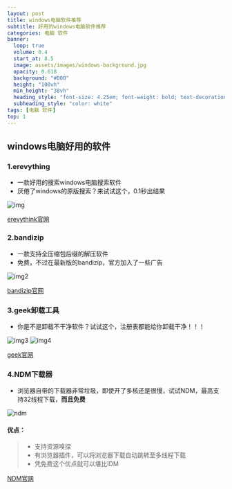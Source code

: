 ```yaml
---
layout: post
title: windows电脑软件推荐
subtitle: 好用的windows电脑软件推荐
categories: 电脑 软件
banner:
  loop: true
  volume: 0.4
  start_at: 8.5
  image: assets/images/windows-background.jpg
  opacity: 0.618
  background: "#000"
  height: "100vh"
  min_height: "38vh"
  heading_style: "font-size: 4.25em; font-weight: bold; text-decoration: underline"
  subheading_style: "color: white"
tags: [电脑 软件]
top: 1
---
```


## windows电脑好用的软件
### 1.erevything
- 一款好用的搜索windows电脑搜索软件
- 厌倦了windows的原版搜索？来试试这个，0.1秒出结果

![img](https://Github-Huangshaoqi.github.io/assets/images/erevythink.gif)

[erevythink官网](https://www.voidtools.com/zh-cn/downloads/)

### 2.bandizip
- 一款支持全压缩包后缀的解压软件
- 免费，不过在最新版的bandizip，官方加入了一些广告

![img2](https://Github-Huangshaoqi.github.io/assets/images/bandizip.jpg)

[bandizip官网](https://www.bandisoft.com/bandizip/)

### 3.geek卸载工具
- 你是不是卸载不干净软件？试试这个，注册表都能给你卸载干净！！！

![img3](https://Github-Huangshaoqi.github.io/assets/images/geekuninstall.jpg)
![img4](https://Github-Huangshaoqi.github.io/assets/images/geekuninstall2.jpg)

[geek官网](https://geekuninstaller.com/)

### 4.NDM下载器
- 浏览器自带的下载器非常垃圾，即使开了多核还是很慢，试试NDM，最高支持32线程下载，__而且免费__

![ndm](https://github-huangshaoqi.github.io/assets/images/ndm.jpg)

#### 优点：
> - 支持资源嗅探
> - 有浏览器插件，可以将浏览器下载自动跳转至多线程下载
> - 凭免费这个优点就可以堪比IDM

[NDM官网](https://www.neatdownloadmanager.com/index.php/en/)

<script src="https://giscus.app/client.js"
        data-repo="Github-Huangshaoqi/Github-Huangshaoqi.github.io"
        data-repo-id="R_kgDOKmhZkg"
        data-category="Announcements"
        data-category-id="DIC_kwDOKmhZks4Caohl"
        data-mapping="pathname"
        data-strict="0"
        data-reactions-enabled="1"
        data-emit-metadata="0"
        data-input-position="bottom"
        data-theme="preferred_color_scheme"
        data-lang="zh-CN"
        crossorigin="anonymous"
        async>
</script>
